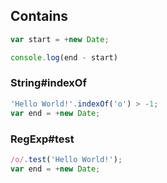 ## Contains

```javascript
var start = +new Date;
```


```javascript
console.log(end - start)
```

### String#indexOf

```javascript
'Hello World!'.indexOf('o') > -1;
var end = +new Date;
```

### RegExp#test

```javascript
/o/.test('Hello World!');
var end = +new Date;
```

